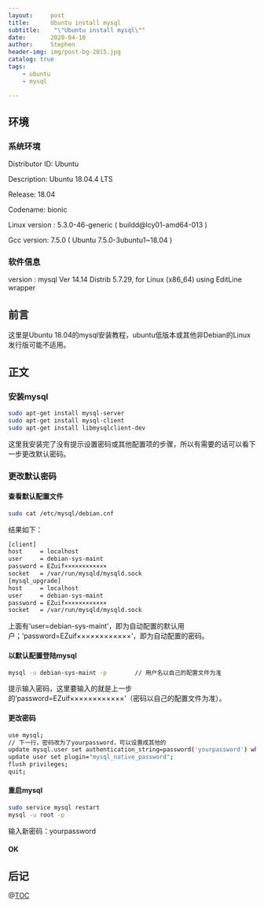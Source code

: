 ```yaml
---
layout:     post
title:      Ubuntu install mysql
subtitle:    "\"Ubuntu install mysql\""
date:       2020-04-10
author:     Stephen
header-img: img/post-bg-2015.jpg
catalog: true
tags:
    - ubuntu
    - mysql

---
```

## 环境
### 系统环境
Distributor ID:	Ubuntu

Description:	Ubuntu 18.04.4 LTS

Release:	18.04

Codename:	bionic

Linux version :       5.3.0-46-generic ( buildd@lcy01-amd64-013 ) 

Gcc version:         7.5.0  ( Ubuntu 7.5.0-3ubuntu1~18.04 )

### 软件信息
version : 	mysql  Ver 14.14 Distrib 5.7.29, for Linux (x86_64) using  EditLine wrapper

## 前言
这里是Ubuntu 18.04的mysql安装教程，ubuntu低版本或其他非Debian的Linux发行版可能不适用。

## 正文
### 安装mysql
```sh
sudo apt-get install mysql-server
sudo apt-get install mysql-client
sudo apt-get install libmysqlclient-dev
```

这里我安装完了没有提示设置密码或其他配置项的步骤，所以有需要的话可以看下一步更改默认密码。

### 更改默认密码
#### 查看默认配置文件
```sh
sudo cat /etc/mysql/debian.cnf
```
结果如下：
```sh
[client]
host     = localhost
user     = debian-sys-maint
password = EZuif××××××××××××
socket   = /var/run/mysqld/mysqld.sock
[mysql_upgrade]
host     = localhost
user     = debian-sys-maint
password = EZuif××××××××××××
socket   = /var/run/mysqld/mysqld.sock

```

上面有‘user=debian-sys-maint’，即为自动配置的默认用户；‘password=EZuif××××××××××××’，即为自动配置的密码。

#### 以默认配置登陆mysql
```sh
mysql -u debian-sys-maint -p        // 用户名以自己的配置文件为准
```
提示输入密码，这里要输入的就是上一步的‘password=EZuif××××××××××××’（密码以自己的配置文件为准）。

#### 更改密码
```sh
use mysql;
// 下一行，密码改为了yourpassword，可以设置成其他的
update mysql.user set authentication_string=password('yourpassword') where user='root' and Host ='localhost';
update user set plugin="mysql_native_password"; 
flush privileges;
quit;
```
#### 重启mysql
```sh
sudo service mysql restart
mysql -u root -p
```
输入新密码：yourpassword

#### OK



## 后记

@[TOC](这里写自定义目录标题)


